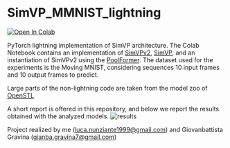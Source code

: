 # SimVP_MMNIST_lightning
<a target="_blank" href="https://colab.research.google.com/github/lucanunz/SimVP_MMNIST_lightning/blob/main/notebook/SimVP_MMNIST_lightning.ipynb">
  <img src="https://colab.research.google.com/assets/colab-badge.svg" class="center" alt="Open In Colab"/>
</a>

PyTorch lightning implementation of SimVP architecture. The Colab Notebook contains an implementation of [SimVPv2](https://arxiv.org/abs/2211.12509), [SimVP](https://arxiv.org/abs/2206.05099), and an instantiation of SimVPv2 using the [PoolFormer](https://arxiv.org/abs/2111.11418). The dataset used for the experiments is the Moving MNIST, considering sequences 10 input frames and 10 output frames to predict.

Large parts of the non-lightning code are taken from the model zoo of [OpenSTL](https://github.com/chengtan9907/OpenSTL)

A short report is offered in this repository, and below we report the results obtained with the analyzed models.
![results](https://github.com/lucanunz/SimVP_MMNIST_lightning/blob/main/imgs/results.png)

Project realized by me (luca.nunziante1999@gmail.com) and Giovanbattista Gravina (gianba.gravina7@gmail.com)
